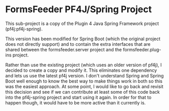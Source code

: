 # FormsFeeder PF4J/Spring Project
This sub-project is a copy of the Plugin 4 Java Spring Framework project (pf4j:pf4j-spring).

This version has been modified for Spring Boot (which the original project does not directly support) and to contain the extra interfaces that are shared between the formsfeeder.server project and the formsfeeder.plug-ins project.

Rather than use the existing project (which uses an older version of pf4j), I decided to create a copy and modify it.  This
eliminates one dependency and lets us use the latest pf4j version.  I don't understand Spring and Spring Boot well enough to know the best way to make things work in both so this was the easiest approach.  At some point, I would like to go back and revisit this decision and see if we can contribute at least some of this code back into the pf4j-spring project and start using it again.  In order for that to happen though, it would have to be more active than it currently is. 
